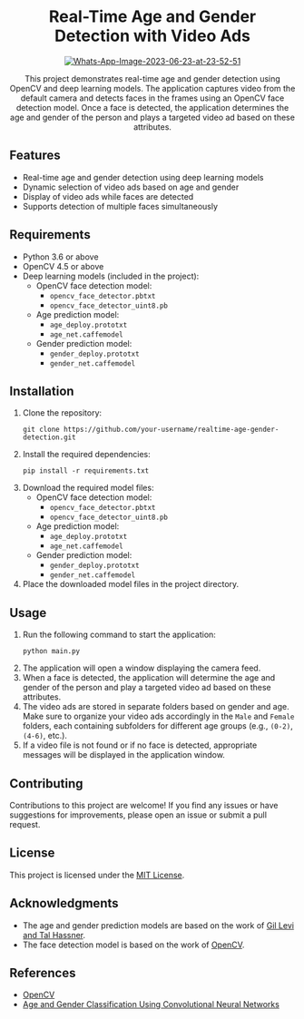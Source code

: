 <h1 align="center">Real-Time Age and Gender Detection with Video Ads</h1>

<p align="center">
  <a href="https://ibb.co/PT0hzLK"><img src="https://i.ibb.co/Rhd04Ff/Whats-App-Image-2023-06-23-at-23-52-51.jpg" alt="Whats-App-Image-2023-06-23-at-23-52-51" border="0"></a>
</p>

<p align="center">This project demonstrates real-time age and gender detection using OpenCV and deep learning models. The application captures video from the default camera and detects faces in the frames using an OpenCV face detection model. Once a face is detected, the application determines the age and gender of the person and plays a targeted video ad based on these attributes.</p>

<h2>Features</h2>

<ul>
  <li>Real-time age and gender detection using deep learning models</li>
  <li>Dynamic selection of video ads based on age and gender</li>
  <li>Display of video ads while faces are detected</li>
  <li>Supports detection of multiple faces simultaneously</li>
</ul>

<h2>Requirements</h2>

<ul>
  <li>Python 3.6 or above</li>
  <li>OpenCV 4.5 or above</li>
  <li>Deep learning models (included in the project):
    <ul>
      <li>OpenCV face detection model:
        <ul>
          <li><code>opencv_face_detector.pbtxt</code></li>
          <li><code>opencv_face_detector_uint8.pb</code></li>
        </ul>
      </li>
      <li>Age prediction model:
        <ul>
          <li><code>age_deploy.prototxt</code></li>
          <li><code>age_net.caffemodel</code></li>
        </ul>
      </li>
      <li>Gender prediction model:
        <ul>
          <li><code>gender_deploy.prototxt</code></li>
          <li><code>gender_net.caffemodel</code></li>
        </ul>
      </li>
    </ul>
  </li>
</ul>

<h2>Installation</h2>

<ol>
  <li>Clone the repository:
    <pre><code>git clone https://github.com/your-username/realtime-age-gender-detection.git</code></pre>
  </li>
  <li>Install the required dependencies:
    <pre><code>pip install -r requirements.txt</code></pre>
  </li>
  <li>Download the required model files:
    <ul>
      <li>OpenCV face detection model:
        <ul>
          <li><code>opencv_face_detector.pbtxt</code></li>
          <li><code>opencv_face_detector_uint8.pb</code></li>
        </ul>
      </li>
      <li>Age prediction model:
        <ul>
          <li><code>age_deploy.prototxt</code></li>
          <li><code>age_net.caffemodel</code></li>
        </ul>
      </li>
      <li>Gender prediction model:
        <ul>
          <li><code>gender_deploy.prototxt</code></li>
          <li><code>gender_net.caffemodel</code></li>
        </ul>
      </li>
    </ul>
  </li>
  <li>Place the downloaded model files in the project directory.</li>
</ol>

<h2>Usage</h2>

<ol>
  <li>Run the following command to start the application:
    <pre><code>python main.py</code></pre>
  </li>
  <li>The application will open a window displaying the camera feed.</li>
  <li>When a face is detected, the application will determine the age and gender of the person and play a targeted video ad based on these attributes.</li>
  <li>The video ads are stored in separate folders based on gender and age. Make sure to organize your video ads accordingly in the <code>Male</code> and <code>Female</code> folders, each containing subfolders for different age groups (e.g., <code>(0-2)</code>, <code>(4-6)</code>, etc.).</li>
  <li>If a video file is not found or if no face is detected, appropriate messages will be displayed in the application window.</li>
</ol>

<h2>Contributing</h2>

<p>Contributions to this project are welcome! If you find any issues or have suggestions for improvements, please open an issue or submit a pull request.</p>

<h2>License</h2>

<p>This project is licensed under the <a href="LICENSE">MIT License</a>.</p>

<h2>Acknowledgments</h2>

<ul>
  <li>The age and gender prediction models are based on the work of <a href="https://talhassner.github.io/home/publication/2015_CVPR">Gil Levi and Tal Hassner</a>.</li>
  <li>The face detection model is based on the work of <a href="https://github.com/opencv/opencv">OpenCV</a>.</li>
</ul>

<h2>References</h2>

<ul>
  <li><a href="https://opencv.org">OpenCV</a></li>
  <li><a href="https://talhassner.github.io/home/publication/2015_CVPR">Age and Gender Classification Using Convolutional Neural Networks</a></li>
</ul>
